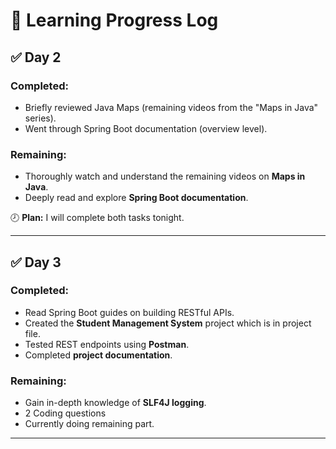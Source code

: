 # 📅 Learning Progress Log

## ✅ Day 2

### Completed:
- Briefly reviewed Java Maps (remaining videos from the "Maps in Java" series).
- Went through Spring Boot documentation (overview level).

### Remaining:
- Thoroughly watch and understand the remaining videos on **Maps in Java**.
- Deeply read and explore **Spring Boot documentation**.

🕗 **Plan:** I will complete both tasks tonight.

---

## ✅ Day 3

### Completed:
- Read Spring Boot guides on building RESTful APIs.
- Created the **Student Management System** project which is in project file.
- Tested REST endpoints using **Postman**.
- Completed **project documentation**.


### Remaining:
- Gain in-depth knowledge of **SLF4J logging**.
- 2 Coding questions
- Currently doing remaining part.
---
